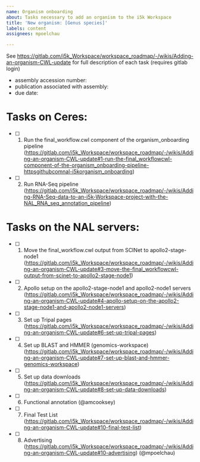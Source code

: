 ```yaml
---
name: Organism onboarding
about: Tasks necessary to add an organism to the i5k Workspace
title: 'New organism: [Genus species]'
labels: content
assignees: mpoelchau

---
```


See https://gitlab.com/i5k_Workspace/workspace_roadmap/-/wikis/Adding-an-organism-CWL-update for full description of each task (requires gitlab login)

- assembly accession number:
- publication associated with assembly:
- due date:

# Tasks on Ceres:
- [ ] 1. Run the final_workflow.cwl component of the organism_onboarding pipeline (https://gitlab.com/i5k_Workspace/workspace_roadmap/-/wikis/Adding-an-organism-CWL-update#1-run-the-final_workflowcwl-component-of-the-organism_onboarding-pipeline-httpsgithubcomnal-i5korganism_onboarding)
- [ ] 2. Run RNA-Seq pipeline (https://gitlab.com/i5k_Workspace/workspace_roadmap/-/wikis/Adding-RNA-Seq-data-to-an-i5k-Workspace-project-with-the-NAL_RNA_seq_annotation_pipeline)

# Tasks on the NAL servers:  
- [ ] 1. Move the final_workflow.cwl output from SCINet to apollo2-stage-node1 (https://gitlab.com/i5k_Workspace/workspace_roadmap/-/wikis/Adding-an-organism-CWL-update#3-move-the-final_workflowcwl-output-from-scinet-to-apollo2-stage-node1)
- [ ] 2. Apollo setup on the apollo2-stage-node1 and apollo2-node1 servers (https://gitlab.com/i5k_Workspace/workspace_roadmap/-/wikis/Adding-an-organism-CWL-update#4-apollo-setup-on-the-apollo2-stage-node1-and-apollo2-node1-servers) 
- [ ] 3. Set up Tripal pages (https://gitlab.com/i5k_Workspace/workspace_roadmap/-/wikis/Adding-an-organism-CWL-update#6-set-up-tripal-pages)
- [ ] 4. Set up BLAST and HMMER (genomics-workspace) (https://gitlab.com/i5k_Workspace/workspace_roadmap/-/wikis/Adding-an-organism-CWL-update#7-set-up-blast-and-hmmer-genomics-workspace)
- [ ] 5. Set up data downloads (https://gitlab.com/i5k_Workspace/workspace_roadmap/-/wikis/Adding-an-organism-CWL-update#8-set-up-data-downloads)
- [ ] 6. Functional annotation (@amcooksey)
- [ ] 7. Final Test List (https://gitlab.com/i5k_Workspace/workspace_roadmap/-/wikis/Adding-an-organism-CWL-update#10-final-test-list)
- [ ] 8. Advertising (https://gitlab.com/i5k_Workspace/workspace_roadmap/-/wikis/Adding-an-organism-CWL-update#10-advertising) (@mpoelchau)
